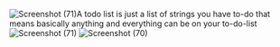![Screenshot (71)](https://github.com/satya12345677/todoz-application/assets/84396842/dbe71e9b-64b8-43d6-bd47-bed837411171)A todo list is just a list of strings you have to-do that means basically anything and everything can be on your to-do-list
![Screenshot (71)](https://github.com/satya12345677/todoz-application/assets/84396842/33ca3810-9ce1-4835-819b-b160aa486ca4)
![Screenshot (70)](https://github.com/satya12345677/todoz-application/assets/84396842/271b0c56-0742-4f7b-b743-274c7e6d22d0)

